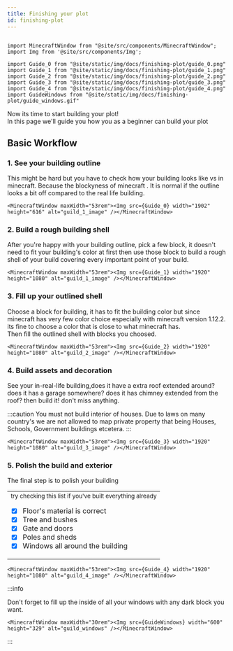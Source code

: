 ```yaml
---
title: Finishing your plot
id: finishing-plot
---
```

```mdx-code-block

import MinecraftWindow from "@site/src/components/MinecraftWindow";
import Img from '@site/src/components/Img';

import Guide_0 from "@site/static/img/docs/finishing-plot/guide_0.png"
import Guide_1 from "@site/static/img/docs/finishing-plot/guide_1.png"
import Guide_2 from "@site/static/img/docs/finishing-plot/guide_2.png"
import Guide_3 from "@site/static/img/docs/finishing-plot/guide_3.png"
import Guide_4 from "@site/static/img/docs/finishing-plot/guide_4.png"
import GuideWindows from "@site/static/img/docs/finishing-plot/guide_windows.gif"

```

Now its time to start building your plot!<br/>
In this page we'll guide you how you as a beginner can build your plot

## Basic Workflow
### 1. See your building outline
This might be hard but you have to check how your building looks like vs in minecraft. Because the blockyness of minecraft .
It is normal if the outline looks a bit off compared to the real life building. 

```mdx-code-block
<MinecraftWindow maxWidth="53rem"><Img src={Guide_0} width="1902" height="616" alt="guild_1_image" /></MinecraftWindow>
```

### 2. Build a rough building shell
After you're happy with your building outline, pick a few block, it doesn't need to fit your building's color at first 
then use those block to build a rough shell of your build covering every important point of your build.

```mdx-code-block
<MinecraftWindow maxWidth="53rem"><Img src={Guide_1} width="1920" height="1080" alt="guild_1_image" /></MinecraftWindow>
```

### 3. Fill up your outlined shell
Choose a block for building, it has to fit the building color but since minecraft has very few color choice especially with minecraft version 1.12.2. its fine to choose a color that is close to what minecraft has.<br/>
Then fill the outlined shell with blocks you choosed. 

```mdx-code-block
<MinecraftWindow maxWidth="53rem"><Img src={Guide_2} width="1920" height="1080" alt="guild_2_image" /></MinecraftWindow>
```

### 4. Build assets and decoration
See your in-real-life building,does it have  a extra roof extended around? does it has a garage somewhere? does it has chimney extended from the roof? 
then build it! don't miss anything.

:::caution You must not build interior of houses.
Due to laws on many country's we are not allowed to map private property that being Houses, Schools, Government buildings etcetera.
:::

```mdx-code-block
<MinecraftWindow maxWidth="53rem"><Img src={Guide_3} width="1920" height="1080" alt="guild_3_image" /></MinecraftWindow>
```

### 5. Polish the build and exterior
The final step is to polish your building<br/>
<table><td> 
<sup>try checking this list if you've built everything already</sup>

- [x] Floor's material is correct 
- [x] Tree and bushes
- [x] Gate and doors
- [x] Poles and sheds
- [x] Windows all around the building

</td></table>

```mdx-code-block
<MinecraftWindow maxWidth="53rem"><Img src={Guide_4} width="1920" height="1080" alt="guild_4_image" /></MinecraftWindow>
```


:::info

Don't forget to fill up the inside of all your windows with any dark block you want.
```mdx-code-block
<MinecraftWindow maxWidth="30rem"><Img src={GuideWindows} width="600" height="329" alt="guild_windows" /></MinecraftWindow>
```

:::